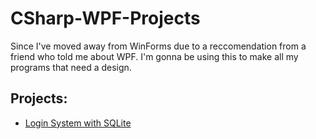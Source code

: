 # CSharp-WPF-Projects

Since I've moved away from WinForms due to a reccomendation from a friend who told me about WPF.
I'm gonna be using this to make all my programs that need a design.

## Projects:
- [Login System with SQLite](https://github.com/HUNTERSCOUTI/CSharp-WPF-Projects/tree/main/Login%20System)
